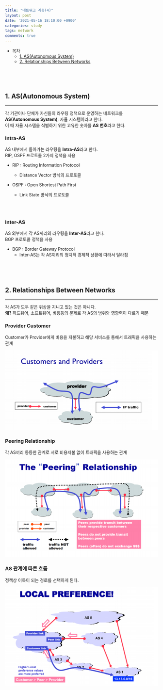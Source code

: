 ```yaml
---
title: "네트워크 계층(4)"
layout: post
date: '2021-05-16 18:10:00 +0900'
categories: study
tags: network
comments: true
---
```


- 목차
    - [1. AS(Autonomous System)](#1-asautonomous-system)
    - [2. Relationships Between Networks](#2-relationships-between-networks)
<br>
<br>
<br>

## 1. AS(Autonomous System)
---
각 기관이나 단체가 자신들의 라우팅 정책으로 운영하는 네트워크를<br>
**AS(Autonomous System)**, 자율 시스템이라고 한다.<br>
이 때 자율 시스템을 식별하기 위한 고유한 숫자를 **AS 번호**라고 한다.<br>

### Intra-AS
AS 내부에서 돌아가는 라우팅을 **Intra-AS**라고 한다.<br>
RIP, OSPF 프로토콜 2가지 정책을 사용<br>

- RIP : Routing Information Protocol
    - Distance Vector 방식의 프로토콜

- OSPF : Open Shortest Path First
    - Link State 방식의 프로토콜

<br>
<br>

### Inter-AS
AS 외부에서 각 AS끼리의 라우팅을 **Inter-AS**라고 한다.<br>
BGP 프로토콜 정책을 사용<br>

- BGP : Border Gateway Protocol
    - Inter-AS는 각 AS끼리의 정치적 경제적 상황에 따라서 달라짐<br>


<br>
<br>
<br>

## 2. Relationships Between Networks
---
각 AS가 모두 같은 위상을 지니고 있는 것은 아니다.<br>
**왜?** 하드웨어, 소프트웨어, 비용등의 문제로 각 AS의 범위와 영향력이 다르기 때문<br>


### Provider Customer
Customer가 Provider에게 비용을 지불하고 해당 서비스를 통해서 트래픽을 사용하는 관계<br>

![ex_screenshot](/assets/img/cp.PNG)<br>

### Peering Relationship
각 AS끼리 동등한 관계로 서로 비용지불 없이 트래픽을 사용하는 관계<br>

![ex_screenshot](/assets/img/peering.PNG)<br>


### AS 관계에 따른 흐름
정책상 이득이 되는 경로를 선택하게 된다.<br>

![ex_screenshot](/assets/img/asflow.PNG)<br>
